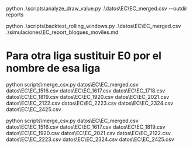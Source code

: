 python .\scripts\analyze_draw_value.py .\datos\EC\EC_merged.csv --outdir reports 


python .\scripts\backtest_rolling_windows.py .\datos\EC\EC_merged.csv .\simulaciones\EC_report_bloques_moviles.md


# Para otra liga sustituir E0 por el nombre de esa liga
python scripts\merge_csv.py datos\EC\EC_merged.csv datos\EC\EC_1516.csv datos\EC\EC_1617.csv datos\EC\EC_1718.csv datos\EC\EC_1819.csv datos\EC\EC_1920.csv datos\EC\EC_2021.csv datos\EC\EC_2122.csv datos\EC\EC_2223.csv datos\EC\EC_2324.csv datos\EC\EC_2425.csv

python scripts\merge_csv.py datos\EC\EC_merged.csv datos\EC\EC_1516.csv datos\EC\EC_1617.csv datos\EC\EC_1819.csv datos\EC\EC_1920.csv datos\EC\EC_2021.csv datos\EC\EC_2122.csv datos\EC\EC_2223.csv datos\EC\EC_2324.csv datos\EC\EC_2425.csv



